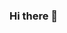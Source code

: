 ### Hi there 👋

<!--
**fahad-sajid/fahad-sajid** is a ✨ _special_ ✨ repository because its `README.md` (this file) appears on your GitHub profile.

Here are some ideas to get you started:

- 🔭 I’m currently working on ... Blockchain development starting from solidity smart contracts
- 🌱 I’m currently learning ... solidity smart contracts
